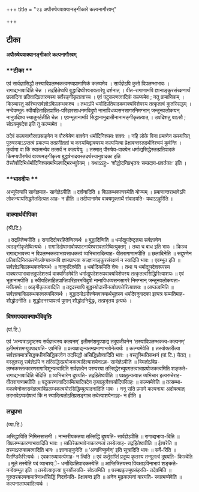 +++
title = "२३ अपौरुषेयवाक्यानङ्गीकारे कल्पनागौरवम्"

+++


## टीका

**अपौरुषेयवाक्यानङ्गीकारे कल्पनागौरवम्**

### **टीका **

एवं सार्वज्ञासिद्धौ तस्याविप्रलम्भकत्वमप्यप्रामाणिकं कल्प्यमेव । सार्वज्ञेऽपि कुतो विप्रलम्भाभावः । रागाद्यभावादिति चेन्न । तद्रहितेष्वपि बुद्धादिष्वीश्वरावतारेषु दर्शनात् । वीत-रागाणामपि ज्ञानाङ्कुरसंरक्षणार्थं छलादिना प्रतिवादिप्रतारणस्य सर्वैरङ्गीकृतत्वाच्च । एवं पटुकरणत्वादिकं कल्प्यमेव ; नतु प्रामाणिकम् । किञ्चास्तु कश्चित्सर्वज्ञोऽविप्रलम्भकश्च । तथाऽपि धर्मादिप्रतिपादकवाक्यविशेषस्य तत्कृतत्वं कुतस्सिद्धम् । नन्वेवम्भूतः स्वीयहिताहितप्राप्ति-परिहारसाधनमविदुषो नानाविधव्यसनसागरनिमग्नान् जन्तूनवलोकयन् नानुपदिश्य स्थातुमर्हतीति चेन्न । एवम्भूतानामपि सिद्धानामुदासीनानामङ्गीकृतत्वात् । उपदिशतु वाऽसौ ; सोऽयमुपदेश इति तु कल्प्यमेव ।

तदेवं कल्पनागौरवप्रसङ्गेन न पौरुषेयेण वाक्येन धर्मादिनिश्चयः शक्यः । नहि लोके विना प्रमाणेन कस्यचित् पुरुषस्याऽऽप्तत्वं प्रकल्प्य तत्प्रणीततां च कस्यचिद्वाक्यस्य कल्पयित्वा प्रेक्षावन्तस्तदर्थनिश्चयं कुर्वन्ति । कुर्वाणा वा किं स्वात्मन्येव तत्सर्वं न कल्पयेयुः । तस्मात् पौरुषेय-वाक्येन धर्माद्यसिद्धेस्तत्प्रतिपादकं किमप्यपौरुषेयं वाक्यमङ्गीकृत्य बुद्धर्षभादयस्तदर्थस्यानुवादका इति तैस्तैर्वादिभिर्धर्मादिनिश्चयमभिलषद्भिरभ्युपेयम् । यथाऽऽहुः- ‘शौद्धोदनिप्रभृतयः सम्प्रदाय-प्रवर्तकाः’ इति ।

### **भावदीपः **

अभ्युपेत्यापि सार्वज्ञमाह- सार्वज्ञेऽपीति ॥ दर्शनादिति ॥ विप्रलम्भकत्वस्येति योज्यम् । प्रमाणान्तराभावेऽपि लोकन्यायसिद्धमेतदित्यत आह- न हीति ॥ तदीयानामेव वाक्यमुक्तार्थे संवादयति- यथाऽऽहुरिति ॥

### **वाक्यार्थदीपिका**

(श्री.टि.)

॥ तद्रहितेष्वपीति ॥ रागादिदोषरहितेष्वित्यर्थः ॥ बुद्धादिष्विति ॥ धर्माद्युपदेष्टृतया सर्वज्ञत्वेन त्वदङ्गीकृतेष्वित्यर्थः । रागादिदोषाभावोपपादनायेश्वरावतारेष्वित्युक्तम् । तथा च बाध इति भावः । किञ्च रागाद्यभावस्य न विप्रलम्भकत्वाभावसाधकत्वं व्यभिचारादित्याह- वीतरागाणामपीति ॥ छलादिनेति ॥ सद्दूषणेन प्रतिवादिनिराकरणेऽयोग्यानामपि ज्ञानप्राप्त्या सज्ज्ञानाङ्कुरसंरक्षणं न स्यादिति भावः । एवम्भूत इति ॥ सर्वज्ञोऽविप्रलम्भकश्चेत्यर्थः ॥ नानुपदिश्येति ॥ धर्मादिकमिति शेषः । तथा च धर्माद्युपदेशरूपस्य वाक्यस्याभावात्तदुपदेशरूपं वाक्यमिदमेवेति धर्माद्युपदेशरूपवाक्यविशेषस्य तत्कृतत्वसिद्धिरित्याशयः ॥ एवं भूतानामपीति ॥ स्वीयहिताहितप्राप्तिपरिहारमविदुषो नानाविधव्यसनसागरे निमग्नान् जन्तूनवलोकयता-मपीत्यर्थः ॥ अङ्गीकृतत्वादिति ॥ तद्वदस्यापि बुद्धस्योदासीनत्वोपपत्तेरित्याशयः ॥ आप्तत्वमिति ॥ सर्वज्ञत्वाविप्रलम्भकत्वरूपमित्यर्थः । बुद्धादयोऽपौरुषेयवाक्यार्थभूतस्य धर्मादेरनुवादका इत्यत्र सम्मतिमाह- शौद्धोदनीति ॥ शुद्धोदनस्यापत्यं पुमान् शौद्धोदनिर्बुद्धः, तत्प्रभृतय इत्यर्थः ।

### **विषमपदवाक्यार्थविवृतिः**

(पां.टि.)

एवं ‘अन्यत्राऽदृष्टस्य सर्वज्ञत्वस्य कल्पनम्’ इतीममंशमुपपाद्य तदुपजीवनेन ‘तस्याविप्रलम्भकत्व-कल्पनम्’ इतीममंशमप्युपपादयति- एवमिति ॥ प्रत्यक्षाद्यन्यतमप्रमाणाभावेनेत्यर्थः ॥ कल्प्यमेवेति ॥ तस्योक्तरीत्या सर्वज्ञत्वमात्रसिद्ध्यधीनसिद्धिकत्वेन तदसिद्धौ असिद्धिध्रौव्यादिति भावः । वस्तुस्थितिकथनं (पां.टि.) चैतत् । वस्तुतस्तु सर्वज्ञेऽपि न तत्सिद्धिरप्रयोजकत्वादित्याशयेनाऽह- सार्वज्ञेऽपीति ॥ विमतोऽविप्र-लम्भकस्तत्कारणरागादिशून्यत्वादिति सर्वज्ञत्वेन परम्परया तत्सिद्धेरभ्युपगतत्वान्नाप्रयोजकत्वमिति शङ्कते- रागाद्यभावादिति चेदिति ॥ व्यभिचारेण दूषयति- तद्रहितेष्वपीति ॥ पक्षतुल्यत्वान्न व्यभिचार इत्यरुचेराह- वीतरागाणामपीति ॥ पटुकरणत्वादिकमित्यादिपदेन कृपालुत्वैश्वर्यादिपरिग्रहः ॥ कल्प्यमेवेति ॥ तत्सम्भा-वकत्वेनोक्तसर्वज्ञत्वाविप्रलम्भकत्वयोरसिद्धिव्युत्पादनादिति भावः । ननु सति प्रमाणे कल्पनाया अदोषत्वात् तदभावेऽप्यदोषत्वं किं न स्यादित्यतोऽतिप्रसङ्गान्न तथेत्याशयेनाऽह- न हीति ॥

### **लघुप्रभा**

(व्या.टि.)

असिद्धाविति निमित्तसप्तमी । नान्तरीयकतया तत्सिद्धिं दूषयति- सार्वज्ञेऽपीति ॥ रागाद्यभावा-दिति ॥ विप्रलम्भकारणाभावादिति भावः । व्यतिरेकाभावेनाकारणत्वं तस्येत्याह- तद्रहितेष्वपीति ॥ ईश्वरेति ॥ तस्याऽप्तकामत्वादिति भावः ॥ ज्ञानाङ्कुरेति ॥ ‘अनाविष्कुर्वन्’ इति सूत्रादिति भावः ॥ सर्वै-रिति ॥ वैतण्डिकैरित्यर्थः । एवकारव्यावर्त्यमाह- न त्विति ॥ एवं कर्तुराप्तिं प्रदूष्य कृतस्य तन्मूलत्वं दूषयति- किञ्चेति ॥ मूले तस्येति पदं व्याचश्व्े- धर्मादिप्रतिपादकस्येति ॥ आप्तित्रितयस्य विवक्षाऽविनाभावं शङ्कते- नन्वेवम्भूत इति ॥ तस्येत्यावृत्त्या पुनर्योजयति- सोऽयमिति ॥ परमप्रकृतमुपसंहरति- तदेवमिति ॥ गुरुतरकल्पनामात्रेणार्थासिद्धिं निदर्शयति- प्रेक्षावन्त इति ॥ अनेन मूढकल्पनां वारयति- स्वात्मन्येवेति ॥ कल्पनालाघवादित्यर्थः ।

